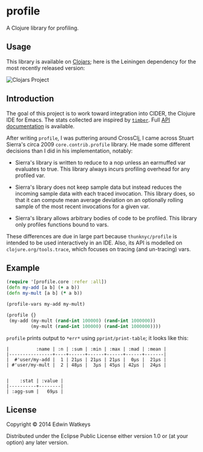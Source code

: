 # profile

A Clojure library for profiling.

## Usage

This library is available on
[Clojars](https://clojars.org/thunknyc/profile); here is the Leiningen
dependency for the most recently released version:

![Clojars Project](http://clojars.org/thunknyc/profile/latest-version.svg)

## Introduction

The goal of this project is to work toward integration into CIDER, the
Clojure IDE for Emacs. The stats collected are inspired by
[`timber`](https://github.com/ptaoussanis/timbre). Full [API
documentation](http://thunknyc.github.io/profile/) is available.

After writing `profile`, I was puttering around CrossClj, I came
across Stuart Sierra's circa 2009 `core.contrib.profile` library. He
made some different decisions than I did in his implementation,
notably:

* Sierra's library is written to reduce to a nop unless an earmuffed
  var evaluates to true. This library always incurs profiling overhead
  for any profiled var.

* Sierra's library does not keep sample data but instead reduces the
  incoming sample data with each traced invocation. This library does,
  so that it can compute mean average deviation on an optionally
  rolling sample of the most recent invocations for a given var.

* Sierra's library allows arbitrary bodies of code to be
  profiled. This library only profiles functions bound to vars.

These differences are due in large part because `thunknyc/profile` is
intended to be used interactively in an IDE. Also, its API is modelled
on `clojure.org/tools.trace`, which focuses on tracing (and
un-tracing) vars.

## Example

```clojure
(require '[profile.core :refer :all])
(defn my-add [a b] (+ a b))
(defn my-mult [a b] (* a b))

(profile-vars my-add my-mult)

(profile {}
 (my-add (my-mult (rand-int 100000) (rand-int 1000000))
         (my-mult (rand-int 100000) (rand-int 1000000))))
```

`profile` prints output to `*err*` using `pprint/print-table`; it
looks like this:

```
|          :name | :n | :sum | :min | :max | :mad | :mean |
|----------------+----+------+------+------+------+-------|
|  #'user/my-add |  1 | 21µs | 21µs | 21µs |  0µs |  21µs |
| #'user/my-mult |  2 | 48µs |  3µs | 45µs | 42µs |  24µs |


|    :stat | :value |
|----------+--------|
| :agg-sum |   69µs |
```

## License

Copyright © 2014 Edwin Watkeys

Distributed under the Eclipse Public License either version 1.0 or (at
your option) any later version.
